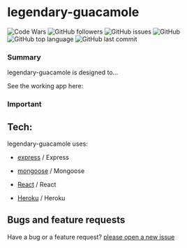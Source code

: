 # legendary-guacamole

![Code Wars](https://www.codewars.com/users/cl33per/badges/micro)
![GitHub followers](https://img.shields.io/github/followers/cl33per?style=social)
![GitHub issues](https://img.shields.io/github/issues/cl33per/legendary-guacamole)
![GitHub](https://img.shields.io/github/license/cl33per/legendary-guacamole)
![GitHub top language](https://img.shields.io/github/languages/top/cl33per/legendary-guacamole)
![GitHub last commit](https://img.shields.io/github/last-commit/cl33per/legendary-guacamole)
### Summary

legendary-guacamole is designed to...

See the working app here:

### Important


## Tech:

legendary-guacamole uses:

- [express](https://expressjs.com/) / Express

- [mongoose](https://mongoosejs.com/) / Mongoose

- [React](https://reactjs.org/) / React

- [Heroku](https://www.heroku.com) / Heroku

## Bugs and feature requests

Have a bug or a feature request? [please open a new issue](https://github.com/cl33per/legendary-guacamole/issues/new)

 

